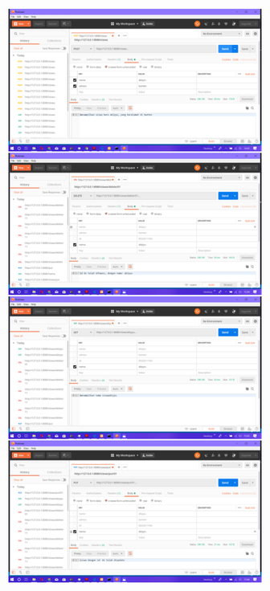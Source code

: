 ![alt text](https://github.com/hilyyu12/NodeJS_modul1/blob/master/Screenshot%20(141).png)
![alt text](https://github.com/hilyyu12/NodeJS_modul1/blob/master/Screenshot%20(143).png)
![alt text](https://github.com/hilyyu12/NodeJS_modul1/blob/master/Screenshot%20(144).png)
![alt text](https://github.com/hilyyu12/NodeJS_modul1/blob/master/Screenshot%20(145).png)
